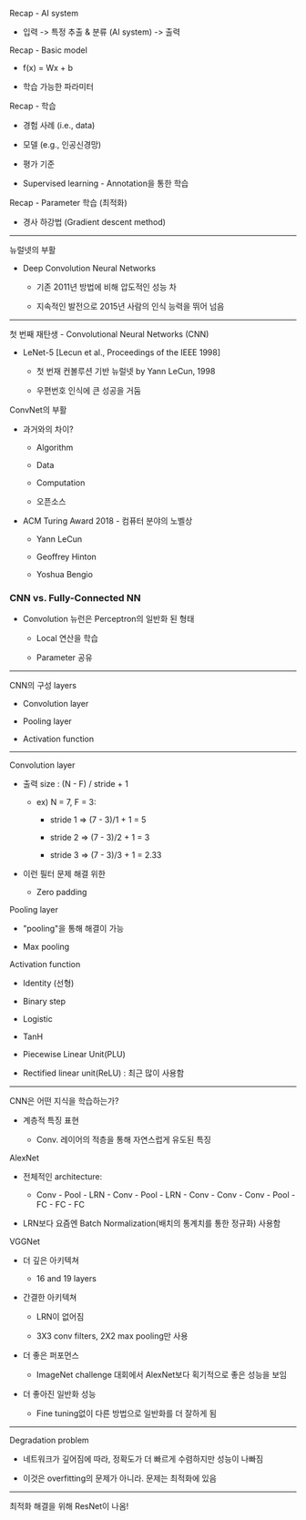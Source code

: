 Recap - AI system

- 입력 -> 특정 추출 & 분류 (AI system) -> 출력

Recap - Basic model

- f(x) = Wx + b

- 학습 가능한 파라미터

Recap - 학습

- 경험 사례 (i.e., data)

- 모델 (e.g., 인공신경망)

- 평가 기준

- Supervised learning - Annotation을 통한 학습

Recap - Parameter 학습 (최적화)

- 경사 하강법 (Gradient descent method)

---

뉴럴넷의 부활

- Deep Convolution Neural Networks
  
  - 기존 2011년 방법에 비해 압도적인 성능 차
  
  - 지속적인 발전으로 2015년 사람의 인식 능력을 뛰어 넘음

---

첫 번째 재탄생 - Convolutional Neural Networks (CNN)

- LeNet-5 [Lecun et al., Proceedings of the IEEE 1998]
  
  - 첫 번재 컨볼루션 기반 뉴럴넷 by Yann LeCun, 1998
  
  - 우편번호 인식에 큰 성공을 거둠

ConvNet의 부활

- 과거와의 차이?
  
  - Algorithm
  
  - Data
  
  - Computation
  
  - 오픈소스

- ACM Turing Award 2018 - 컴퓨터 분야의 노벨상
  
  - Yann LeCun
  
  - Geoffrey Hinton
  
  - Yoshua Bengio

### CNN vs. Fully-Connected NN

- Convolution 뉴런은 Perceptron의 일반화 된 형태
  
  - Local 연산을 학습
  
  - Parameter 공유

---

CNN의 구성 layers

- Convolution layer

- Pooling layer

- Activation function

---

Convolution layer

- 출력 size : (N - F) / stride + 1
  
  - ex) N = 7, F = 3:
    
    - stride 1 => (7 - 3)/1 + 1 = 5
    
    - stride 2 => (7 - 3)/2 + 1 = 3
    
    - stride 3 => (7 - 3)/3 + 1 = 2.33

- 이런 필터 문제 해결 위한
  
  - Zero padding

Pooling layer

- "pooling"을 통해 해결이 가능

- Max pooling

Activation function

- Identity (선형)

- Binary step

- Logistic

- TanH

- Piecewise Linear Unit(PLU)

- Rectified linear unit(ReLU) : 최근 많이 사용함

---

CNN은 어떤 지식을 학습하는가?

- 계층적 특징 표현
  
  - Conv. 레이어의 적층을 통해 자연스럽게 유도된 특징

AlexNet

- 전체적인 architecture:
  
  - Conv - Pool - LRN - Conv - Pool - LRN - Conv - Conv - Conv - Pool - FC - FC - FC

- LRN보다 요즘엔 Batch Normalization(배치의 통계치를 통한 정규화) 사용함 

VGGNet

- 더 깊은 아키텍쳐
  
  - 16 and 19 layers

- 간결한 아키텍쳐
  
  - LRN이 없어짐
  
  - 3X3 conv filters, 2X2 max pooling만 사용

- 더 좋은 퍼포먼스
  
  - ImageNet challenge 대회에서 AlexNet보다 획기적으로 좋은 성능을 보임

- 더 좋아진 일반화 성능
  
  - Fine tuning없이 다른 방법으로 일반화를 더 잘하게 됨

---

Degradation problem

- 네트워크가 깊어짐에 따라, 정확도가 더 빠르게 수렴하지만 성능이 나빠짐

- 이것은 overfitting의 문제가 아니라. 문제는 최적화에 있음

---

최적화 해결을 위해 ResNet이 나옴!

















